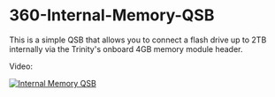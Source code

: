 # 360-Internal-Memory-QSB
This is a simple QSB that allows you to connect a flash drive up to 2TB internally via the Trinity's onboard 4GB memory module header.

Video:

[![Internal Memory QSB](https://img.youtube.com/vi/F3YHQFm9TSI/0.jpg)](https://www.youtube.com/watch?v=F3YHQFm9TSI)
